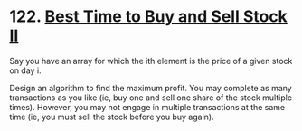 # 122. [Best Time to Buy and Sell Stock II][1]

Say you have an array for which the ith element is the price of a given stock on day i.

Design an algorithm to find the maximum profit. You may complete as many transactions as you like (ie, buy one and sell one share of the stock multiple times). 
However, you may not engage in multiple transactions at the same time (ie, you must sell the stock before you buy again).

[1]: https://leetcode.com/problems/best-time-to-buy-and-sell-stock-ii/description/